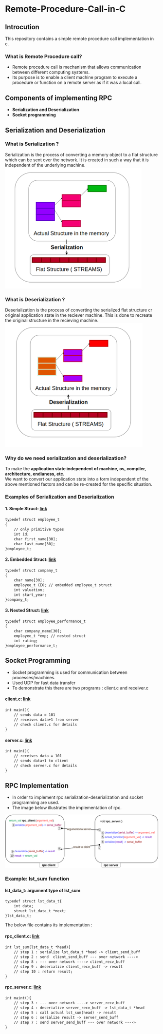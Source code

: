 # Remote-Procedure-Call-in-C
## Introcution
This repository contains a simple remote procedure call implementation in c. 
### What is Remote Procedure call?
* Remote procedure call is mechanism that allows communication between different computing systems.
* Its purpose is to enable a client machine program to execute a procedure or function on a remote server as if it was a local call.

## Components of implementing RPC
* **Serialization and Deserialization**
* **Socket programming**

## Serialization and Deserialization

### What is Serialization ?
Serialization is the process of converting a memory object to a flat structure which can be sent over the network. It is
created in such a way that it is independent of the underlying machine.
![Serialization](https://github.com/jatin-jatin/Remote-Procedure-Call-in-C/blob/main/.pictures/serialization.png "Serialization")

### What is Deserialization ?
Deserialization is the process of converting the  serialized flat structure cr original application state in 
the reciever machine. This is done to recreate the original structure in the recieving machine.
![Deserialization](https://github.com/jatin-jatin/Remote-Procedure-Call-in-C/blob/main/.pictures/deserialization.png "Deserialization")

### Why do we need serialization and deserialization?
To make the **application state independent of machine, os, compiler, architecture, endianess, etc.**\
We want to convert our application state into a form independent of the above mentioned factors and can be re-created for the specific situation.

### Examples of Serialization and Deserialization

#### 1. Simple Struct: [link](1.serialize-deserialize-primitives/examples/1.simple-struct/simple-struct.c)
```
typedef struct employee_t 
{ 
    // only primitive types
    int id;
    char first_name[30];
    char last_name[30];
}employee_t;
```
#### 2. Embedded Struct: [link](1.serialize-deserialize-primitives/examples/2.embedded-struct/embedded-struct.c)
```
typedef struct company_t
{
    char name[30];
    employee_t CEO; // embedded employee_t struct
    int valuation;
    int start_year;
}company_t;
```
#### 3. Nested Struct: [link](1.serialize-deserialize-primitives/examples/3.nested-struct/nested-struct.c)
```
typedef struct employee_performance_t
{
    char company_name[30];
    employee_t *emp; // nested struct
    int rating;
}employee_performance_t;
```

## Socket Programming
* Socket programming is used for communication between processes/machines.
* Used UDP for fast data transfer
* To demonstrate this there are two programs : client.c and receiver.c
#### client.c: [link](2.socket-programming/client.c)
```
int main(){
    // sends data = 101 
    // receives data+1 from server
    // check client.c for details
}
```
#### server.c: [link](2.socket-programming/server.c)
```
int main(){
    // receives data = 101 
    // sends data+1 to client
    // check server.c for details
}
```

## RPC Implementation
* In order to implement rpc serialization-deserialization and socket programming are used.
* The image below illustrates the implementation of rpc.

![RPC Illustration](.pictures/rpc_illustration.png "RPC Illustration")

### Example: lst_sum function

#### lst_data_t: argument type of lst_sum
```
typedef struct lst_data_t{
    int data;
    struct lst_data_t *next;
}lst_data_t;
```

The below file contains its implementation :  
#### rpc_client.c: [link](3.RPC/rpc_client.c)
```
int lst_sum(lst_data_t *head){
    // step 1 : serialize lst_data_t *head -> client_send_buff
    // step 2 : send  client_send_buff --- over network ----> 
    // step 8 : --- over network ----> client_recv_buff
    // step 9 : deserialize client_recv_buff -> result
    // step 10 : return result;
}
```

#### rpc_server.c: [link](3.RPC/rpc_server.c)
```
int maint(){
    // step 3 : --- over network ----> server_recv_buff
    // step 4 : deserialize server_recv_buff -> lst_data_t *head
    // step 5 : call actual lst_sum(head) -> result
    // step 6 : serialize result -> server_send_buff
    // step 7 : send server_send_buff --- over network ---->
}
```
